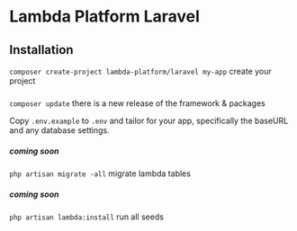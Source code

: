 # Lambda Platform Laravel


## Installation 

`composer create-project lambda-platform/laravel my-app` create your project
 #####
`composer update` there is a new release of the framework & packages

Copy `.env.example` to `.env` and tailor for your app, specifically the baseURL
and any database settings.
##### coming soon
`php artisan migrate -all` migrate lambda tables
##### coming soon
`php artisan lambda:install` run all seeds

